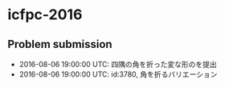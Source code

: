 # icfpc-2016

## Problem submission
- 	2016-08-06 19:00:00 UTC: 四隅の角を折った変な形のを提出
- 	2016-08-06 19:00:00 UTC: id:3780, 角を折るバリエーション
